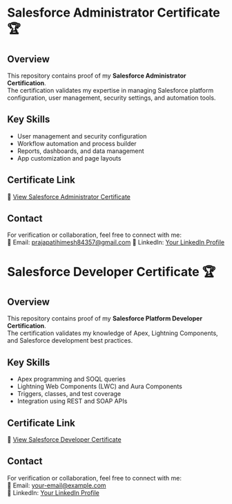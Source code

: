 # Salesforce Administrator Certificate 🏆

## Overview
This repository contains proof of my **Salesforce Administrator Certification**.  
The certification validates my expertise in managing Salesforce platform configuration, user management, security settings, and automation tools.  

## Key Skills
- User management and security configuration  
- Workflow automation and process builder  
- Reports, dashboards, and data management  
- App customization and page layouts  

## Certificate Link
🔗 [View Salesforce Administrator Certificate](https://github.com/Himesh-Prajapati/Salesforce-Administration-Developer-Virtual-Internship/blob/main/SalesForce%20Administration.pdf)  

## Contact
For verification or collaboration, feel free to connect with me:  
📧 Email: prajapatihimesh84357@gmail.com
💼 LinkedIn: [Your LinkedIn Profile](https://www.linkedin.com/in/himesh-prajapati-68b06a356/) 





# Salesforce Developer Certificate 🏆

## Overview
This repository contains proof of my **Salesforce Platform Developer Certification**.  
The certification validates my knowledge of Apex, Lightning Components, and Salesforce development best practices.  

## Key Skills
- Apex programming and SOQL queries  
- Lightning Web Components (LWC) and Aura Components  
- Triggers, classes, and test coverage  
- Integration using REST and SOAP APIs  

## Certificate Link
🔗 [View Salesforce Developer Certificate](https://github.com/Himesh-Prajapati/Salesforce-Administration-Developer-Virtual-Internship/blob/main/Salesforce%20Developer.pdf)  

## Contact
For verification or collaboration, feel free to connect with me:  
📧 Email: your-email@example.com  
💼 LinkedIn: [Your LinkedIn Profile](https://www.linkedin.com/in/himesh-prajapati-68b06a356/)  

